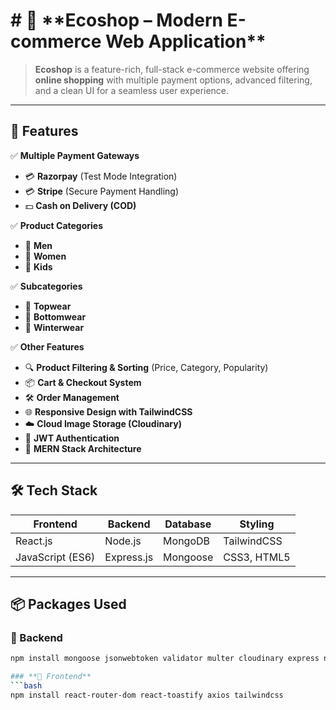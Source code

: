 <h1># 🌿 **Ecoshop – Modern E-commerce Web Application**</h1>



> **Ecoshop** is a feature-rich, full-stack e-commerce website offering **online shopping** with multiple payment options, advanced filtering, and a clean UI for a seamless user experience.

---

## 🚀 **Features**

✅ **Multiple Payment Gateways**
- 💳 **Razorpay** (Test Mode Integration)
- 💳 **Stripe** (Secure Payment Handling)
- 💵 **Cash on Delivery (COD)**

✅ **Product Categories**
- 👔 **Men**
- 👗 **Women**
- 🧒 **Kids**

✅ **Subcategories**
- 👕 **Topwear**
- 👖 **Bottomwear**
- 🧥 **Winterwear**

✅ **Other Features**
- 🔍 **Product Filtering & Sorting** (Price, Category, Popularity)
- 📦 **Cart & Checkout System**
- 🛠 **Order Management**
- 🌐 **Responsive Design with TailwindCSS**
- ☁️ **Cloud Image Storage (Cloudinary)**
- 🔐 **JWT Authentication**
- 📂 **MERN Stack Architecture**

---

## 🛠 **Tech Stack**

| **Frontend**   | **Backend** | **Database** | **Styling** |
|-----------------|------------|--------------|-------------|
| React.js        | Node.js    | MongoDB      | TailwindCSS |
| JavaScript (ES6)| Express.js | Mongoose     | CSS3, HTML5 |

---

## 📦 **Packages Used**

### **🔹 Backend**
```bash
npm install mongoose jsonwebtoken validator multer cloudinary express nodemon razorpay stripe bcrypt dotenv

### **🔹 Frontend**
```bash
npm install react-router-dom react-toastify axios tailwindcss
